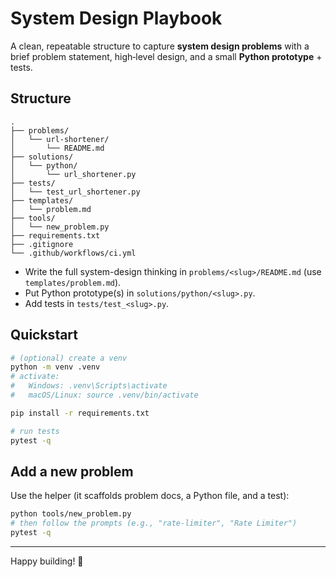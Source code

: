 # System Design Playbook

A clean, repeatable structure to capture **system design problems** with a brief problem statement, high‑level design, and a small **Python prototype** + tests.

## Structure
```
.
├── problems/
│   └── url-shortener/
│       └── README.md
├── solutions/
│   └── python/
│       └── url_shortener.py
├── tests/
│   └── test_url_shortener.py
├── templates/
│   └── problem.md
├── tools/
│   └── new_problem.py
├── requirements.txt
├── .gitignore
└── .github/workflows/ci.yml
```
- Write the full system-design thinking in `problems/<slug>/README.md` (use `templates/problem.md`).
- Put Python prototype(s) in `solutions/python/<slug>.py`.
- Add tests in `tests/test_<slug>.py`.

## Quickstart
```bash
# (optional) create a venv
python -m venv .venv
# activate:
#   Windows: .venv\Scripts\activate
#   macOS/Linux: source .venv/bin/activate

pip install -r requirements.txt

# run tests
pytest -q
```

## Add a new problem
Use the helper (it scaffolds problem docs, a Python file, and a test):
```bash
python tools/new_problem.py
# then follow the prompts (e.g., "rate-limiter", "Rate Limiter")
pytest -q
```

---

Happy building! 🚀
